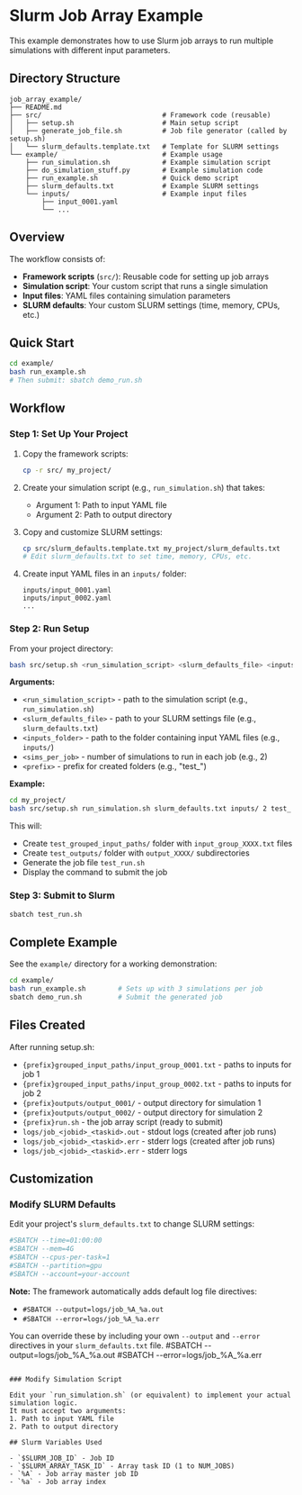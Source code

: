 # Slurm Job Array Example

This example demonstrates how to use Slurm job arrays to run multiple simulations with different input parameters.

## Directory Structure

```
job_array_example/
├── README.md
├── src/                              # Framework code (reusable)
│   ├── setup.sh                      # Main setup script
│   ├── generate_job_file.sh          # Job file generator (called by setup.sh)
│   └── slurm_defaults.template.txt   # Template for SLURM settings
└── example/                          # Example usage
    ├── run_simulation.sh             # Example simulation script
    ├── do_simulation_stuff.py        # Example simulation code
    ├── run_example.sh                # Quick demo script
    ├── slurm_defaults.txt            # Example SLURM settings
    └── inputs/                       # Example input files
        ├── input_0001.yaml
        └── ...
```

## Overview

The workflow consists of:
- **Framework scripts** (`src/`): Reusable code for setting up job arrays
- **Simulation script**: Your custom script that runs a single simulation
- **Input files**: YAML files containing simulation parameters
- **SLURM defaults**: Your custom SLURM settings (time, memory, CPUs, etc.)

## Quick Start

```bash
cd example/
bash run_example.sh
# Then submit: sbatch demo_run.sh
```

## Workflow

### Step 1: Set Up Your Project

1. Copy the framework scripts:
   ```bash
   cp -r src/ my_project/
   ```

2. Create your simulation script (e.g., `run_simulation.sh`) that takes:
   - Argument 1: Path to input YAML file
   - Argument 2: Path to output directory

3. Copy and customize SLURM settings:
   ```bash
   cp src/slurm_defaults.template.txt my_project/slurm_defaults.txt
   # Edit slurm_defaults.txt to set time, memory, CPUs, etc.
   ```

4. Create input YAML files in an `inputs/` folder:
   ```
   inputs/input_0001.yaml
   inputs/input_0002.yaml
   ...
   ```

### Step 2: Run Setup

From your project directory:

```bash
bash src/setup.sh <run_simulation_script> <slurm_defaults_file> <inputs_folder> <sims_per_job> <prefix>
```

**Arguments:**
- `<run_simulation_script>` - path to the simulation script (e.g., `run_simulation.sh`)
- `<slurm_defaults_file>` - path to your SLURM settings file (e.g., `slurm_defaults.txt`)
- `<inputs_folder>` - path to the folder containing input YAML files (e.g., `inputs/`)
- `<sims_per_job>` - number of simulations to run in each job (e.g., 2)
- `<prefix>` - prefix for created folders (e.g., "test_")

**Example:**
```bash
cd my_project/
bash src/setup.sh run_simulation.sh slurm_defaults.txt inputs/ 2 test_
```

This will:
- Create `test_grouped_input_paths/` folder with `input_group_XXXX.txt` files
- Create `test_outputs/` folder with `output_XXXX/` subdirectories
- Generate the job file `test_run.sh`
- Display the command to submit the job

### Step 3: Submit to Slurm

```bash
sbatch test_run.sh
```

## Complete Example

See the `example/` directory for a working demonstration:

```bash
cd example/
bash run_example.sh        # Sets up with 3 simulations per job
sbatch demo_run.sh         # Submit the generated job
```

## Files Created

After running setup.sh:
- `{prefix}grouped_input_paths/input_group_0001.txt` - paths to inputs for job 1
- `{prefix}grouped_input_paths/input_group_0002.txt` - paths to inputs for job 2
- `{prefix}outputs/output_0001/` - output directory for simulation 1
- `{prefix}outputs/output_0002/` - output directory for simulation 2
- `{prefix}run.sh` - the job array script (ready to submit)
- `logs/job_<jobid>_<taskid>.out` - stdout logs (created after job runs)
- `logs/job_<jobid>_<taskid>.err` - stderr logs (created after job runs)
- `logs/job_<jobid>_<taskid>.err` - stderr logs

## Customization

### Modify SLURM Defaults

Edit your project's `slurm_defaults.txt` to change SLURM settings:
```bash
#SBATCH --time=01:00:00
#SBATCH --mem=4G
#SBATCH --cpus-per-task=1
#SBATCH --partition=gpu
#SBATCH --account=your-account
```

**Note:** The framework automatically adds default log file directives:
- `#SBATCH --output=logs/job_%A_%a.out`
- `#SBATCH --error=logs/job_%A_%a.err`

You can override these by including your own `--output` and `--error` directives in your `slurm_defaults.txt` file.
#SBATCH --output=logs/job_%A_%a.out
#SBATCH --error=logs/job_%A_%a.err
```

### Modify Simulation Script

Edit your `run_simulation.sh` (or equivalent) to implement your actual simulation logic.
It must accept two arguments:
1. Path to input YAML file
2. Path to output directory

## Slurm Variables Used

- `$SLURM_JOB_ID` - Job ID
- `$SLURM_ARRAY_TASK_ID` - Array task ID (1 to NUM_JOBS)
- `%A` - Job array master job ID
- `%a` - Job array index
